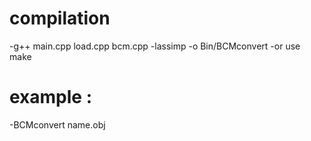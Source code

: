 
# compilation
-g++ main.cpp load.cpp bcm.cpp -lassimp  -o Bin/BCMconvert
-or use make

# example :
-BCMconvert name.obj



